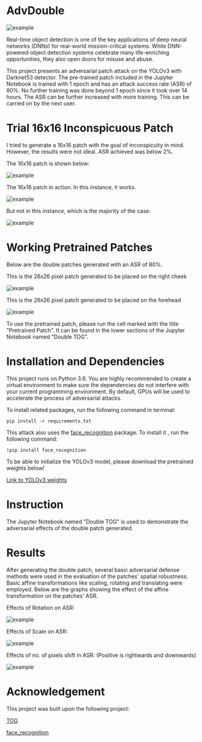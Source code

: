 # AdvDouble
![example](https://github.com/thomastjk/advdouble/blob/main/eg1.png)

Real-time object detection is one of the key applications of deep neural networks (DNNs) for real-world mission-critical systems. While DNN-powered object detection systems celebrate many life-enriching opportunities, they also open doors for misuse and abuse. 

This project presents an adversarial patch attack on the YOLOv3 with Darknet53 detector. The pre-trained patch included in the Jupyter Notebook is trained with 1 epoch and has an attack success rate (ASR) of 80%. No further training was done beyond 1 epoch since it took over 14 hours. The ASR can be further increased with more training. This can be carried on by the next user.

# Trial 16x16 Inconspicuous Patch

I tried to generate a 16x16 patch with the goal of inconspicuity in mind. However, the results were not ideal. ASR achieved was below 2%.

The 16x16 patch is shown below:

![example](https://github.com/thomastjk/advdouble/blob/main/16x16.png)

The 16x16 patch in action. In this instance, it works. 

![example](https://github.com/thomastjk/advdouble/blob/main/16x16%20vanishing.png)

But not in this instance, which is the majority of the case:

![example](https://github.com/thomastjk/advdouble/blob/main/16x16%20no%20vanishing.png)

# Working Pretrained Patches

Below are the double patches generated with an ASR of 80%. 

This is the 26x26 pixel patch generated to be placed on the right cheek 

![example](https://github.com/thomastjk/advdouble/blob/main/cheekpatch.png)

This is the 26x26 pixel patch generated to be placed on the forehead

![example](https://github.com/thomastjk/advdouble/blob/main/forehead%20patch.png)

To use the pretrained patch, please run the cell marked with the title "Pretrained Patch". It can be found in the lower sections of the Jupyter Notebook named "Double TOG".

# Installation and Dependencies 
This project runs on Python 3.6. You are highly recommended to create a virtual environment to make sure the dependencies do not interfere with your current programming environment. By default, GPUs will be used to accelerate the process of adversarial attacks.

To install related packages, run the following command in terminal:
```
pip install -r requirements.txt
```

This attack also uses the [face_recognition](https://github.com/ageitgey/face_recognition) package. To install it , run the following command:
``` 
!pip install face_recognition
```

To be able to initialize the YOLOv3 model, please download the pretrained weights below!

[Link to YOLOv3 weights](https://www.dropbox.com/s/rx3r15fg8h1jl8v/YOLOv3_Darknet53.h5?dl=0)

# Instruction

The Jupyter Notebook named "Double TOG" is used to demonstrate the adversarial effects of the double patch generated. 

# Results 

After generating the double patch, several basic adversarial defense methods were used in the evaluation of the patches' spatial robustness. Basic affine transformations like scaling, rotating and translating were employed. Below are the graphs showing the effect of the affine transformation on the patches' ASR. 

Effects of Rotation on ASR:

![example](https://github.com/thomastjk/advdouble/blob/main/asr%20vs%20rotation.png)

Effects of Scale on ASR:

![example](https://github.com/thomastjk/advdouble/blob/main/asr%20vs%20scale.png)

Effects of no. of pixels shift in ASR: (Positive is rightwards and downwards)

![example](https://github.com/thomastjk/advdouble/blob/main/asr%20vs%20shift.png)

# Acknowledgement

This project was built upon the following project:

[TOG](https://github.com/git-disl/TOG)

[face_recognition](https://github.com/ageitgey/face_recognition)
